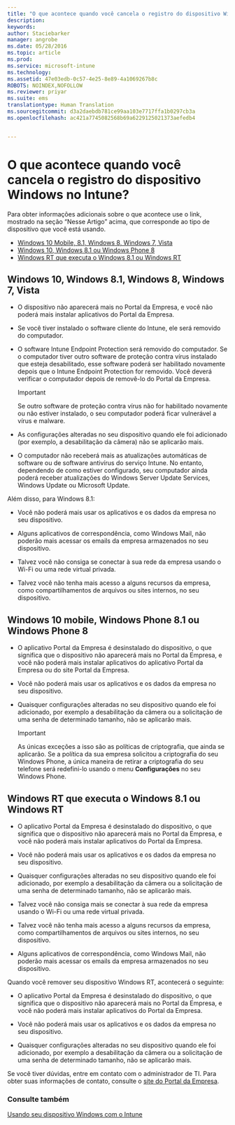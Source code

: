 ```yaml
---
title: "O que acontece quando você cancela o registro do dispositivo Windows no Intune? | Microsoft Intune"
description: 
keywords: 
author: Staciebarker
manager: angrobe
ms.date: 05/28/2016
ms.topic: article
ms.prod: 
ms.service: microsoft-intune
ms.technology: 
ms.assetid: 47e03edb-0c57-4e25-8e89-4a1069267b8c
ROBOTS: NOINDEX,NOFOLLOW
ms.reviewer: priyar
ms.suite: ems
translationtype: Human Translation
ms.sourcegitcommit: d3a2daebdb781ce99aa103e7717ffa1b0297cb3a
ms.openlocfilehash: ac421a7745082568b69a6229125021373aefedb4


---
```



# O que acontece quando você cancela o registro do dispositivo Windows no Intune?

Para obter informações adicionais sobre o que acontece use o link, mostrado na seção “Nesse Artigo” acima, que corresponde ao tipo de dispositivo que você está usando.

- [Windows 10 Mobile, 8.1, Windows 8, Windows 7, Vista](#windows-10-mobile--8-1,-windows-8,-windows-7,-vista)
- [Windows 10, Windows 8.1 ou Windows Phone 8](#windows-10--windows-8-1-or-windows-phone-8)
- [Windows RT que executa o Windows 8.1 ou Windows RT](#windows-rt-running-windows-8-1-or-windows-rt)


## Windows 10, Windows 8.1, Windows 8, Windows 7, Vista

-   O dispositivo não aparecerá mais no Portal da Empresa, e você não poderá mais instalar aplicativos do Portal da Empresa.

-   Se você tiver instalado o software cliente do Intune, ele será removido do computador.

-   O software Intune Endpoint Protection será removido do computador. Se o computador tiver outro software de proteção contra vírus instalado que esteja desabilitado, esse software poderá ser habilitado novamente depois que o Intune Endpoint Protection for removido. Você deverá verificar o computador depois de removê-lo do Portal da Empresa.

    > [!IMPORTANT]
    > Se outro software de proteção contra vírus não for habilitado novamente ou não estiver instalado, o seu computador poderá ficar vulnerável a vírus e malware.

-   As configurações alteradas no seu dispositivo quando ele foi adicionado (por exemplo, a desabilitação da câmera) não se aplicarão mais.

-   O computador não receberá mais as atualizações automáticas de software ou de software antivírus do serviço Intune. No entanto, dependendo de como estiver configurado, seu computador ainda poderá receber atualizações do Windows Server Update Services, Windows Update ou Microsoft Update.

Além disso, para Windows 8.1:

-   Você não poderá mais usar os aplicativos e os dados da empresa no seu dispositivo.

-   Alguns aplicativos de correspondência, como Windows Mail, não poderão mais acessar os emails da empresa armazenados no seu dispositivo.

-   Talvez você não consiga se conectar à sua rede da empresa usando o Wi-Fi ou uma rede virtual privada.

-   Talvez você não tenha mais acesso a alguns recursos da empresa, como compartilhamentos de arquivos ou sites internos, no seu dispositivo.

## Windows 10 mobile, Windows Phone 8.1 ou Windows Phone 8

-   O aplicativo Portal da Empresa é desinstalado do dispositivo, o que significa que o dispositivo não aparecerá mais no Portal da Empresa, e você não poderá mais instalar aplicativos do aplicativo Portal da Empresa ou do site Portal da Empresa.

-   Você não poderá mais usar os aplicativos e os dados da empresa no seu dispositivo.

-   Quaisquer configurações alteradas no seu dispositivo quando ele foi adicionado, por exemplo a desabilitação da câmera ou a solicitação de uma senha de determinado tamanho, não se aplicarão mais.

    > [!IMPORTANT]
    > As únicas exceções a isso são as políticas de criptografia, que ainda se aplicarão. Se a política da sua empresa solicitou a criptografia do seu Windows Phone, a única maneira de retirar a criptografia do seu telefone será redefini-lo usando o menu **Configurações** no seu Windows Phone.

## Windows RT que executa o Windows 8.1 ou Windows RT

-   O aplicativo Portal da Empresa é desinstalado do dispositivo, o que significa que o dispositivo não aparecerá mais no Portal da Empresa, e você não poderá mais instalar aplicativos do Portal da Empresa.

-   Você não poderá mais usar os aplicativos e os dados da empresa no seu dispositivo.

-   Quaisquer configurações alteradas no seu dispositivo quando ele foi adicionado, por exemplo a desabilitação da câmera ou a solicitação de uma senha de determinado tamanho, não se aplicarão mais.

-   Talvez você não consiga mais se conectar à sua rede da empresa usando o Wi-Fi ou uma rede virtual privada.

-   Talvez você não tenha mais acesso a alguns recursos da empresa, como compartilhamentos de arquivos ou sites internos, no seu dispositivo.

-   Alguns aplicativos de correspondência, como Windows Mail, não poderão mais acessar os emails da empresa armazenados no seu dispositivo.

Quando você remover seu dispositivo Windows RT, acontecerá o seguinte:

-   O aplicativo Portal da Empresa é desinstalado do dispositivo, o que significa que o dispositivo não aparecerá mais no Portal da Empresa, e você não poderá mais instalar aplicativos do Portal da Empresa.

-   Você não poderá mais usar os aplicativos e os dados da empresa no seu dispositivo.

-   Quaisquer configurações alteradas no seu dispositivo quando ele foi adicionado, por exemplo a desabilitação da câmera ou a solicitação de uma senha de determinado tamanho, não se aplicarão mais.

Se você tiver dúvidas, entre em contato com o administrador de TI. Para obter suas informações de contato, consulte o [site do Portal da Empresa](http://portal.manage.microsoft.com).

### Consulte também
[Usando seu dispositivo Windows com o Intune](using-your-windows-device-with-intune.md)



<!--HONumber=Aug16_HO4-->


